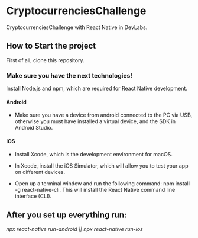 # CryptocurrenciesChallenge
CryptocurrenciesChallenge with React Native in DevLabs.

## How to Start the project 
  
  First of all, clone this repository.
  
### Make sure you have the next technologies!
  Install Node.js and npm, which are required for React Native development.

#### Android
* Make sure you have a device from android connected to the PC via USB, otherwise you must have installed a virtual device, and the SDK in Android Studio.

#### IOS
* Install Xcode, which is the development environment for macOS.

* In Xcode, install the iOS Simulator, which will allow you to test your app on different devices.

* Open up a terminal window and run the following command: npm install -g react-native-cli. This will install the React Native command line interface (CLI).


## After you set up everything run:

*npx react-native run-android || npx react-native run-ios*
